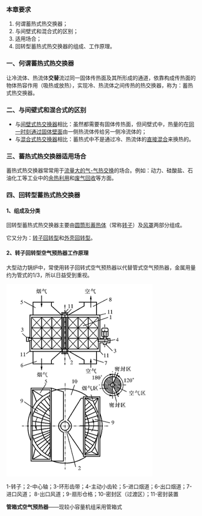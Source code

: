### 本章要求

1. 何谓蓄热式热交换器；
2. 与间壁式和混合式的区别；
3. 适用场合；
4. 回转型蓄热式热交换器的组成、工作原理。

### 一、何谓蓄热式热交换器

让冷流体、热流体**交替**流过同一固体传热面及其所形成的通道，依靠构成传热面的物体热容作用（吸热或放热），实现冷、热流体之间传热的热交换器，称为：蓄热式热交换器。

### 二、与间壁式和混合式的区别

* 与<u>间壁式热交换器</u>相比：虽然都需要有固体传热面，但间壁式中，热量的在<u>同一时刻通过固体壁面</u>由一侧热流体传给另一侧冷流体的；
* 与<u>混合式热交换器</u>相比：蓄热式中不是通过冷、热流体的<u>直接混合</u>来换热的。

### 三、蓄热式热交换器适用场合

蓄热式热交换器常常用于<u>流量大的气-气热交换</u>的场合。例如：动力、硅酸盐、石油化工等工业中的<u>余热利用</u>和<u>废气回收</u>等方面。

### 四、回转型蓄热式热交换器

#### 1、组成及分类

回转型蓄热式热交换器主要由<u>圆筒形蓄热体</u>（常称<u>转子</u>）及<u>风罩</u>两部分组成。

它又分为：<u>转子回转型</u>和<u>外壳回转型</u>。

#### 2、转子回转型空气预热器工作原理

大型动力锅炉中，常使用转子回转式空气预热器以代替管式空气预热器，金属用量约为管式的1/3，所以日益受到重视。

<img src="5.%E8%93%84%E7%83%AD%E5%BC%8F%E7%83%AD%E4%BA%A4%E6%8D%A2%E5%99%A8.assets/image-20230518142554338.png" alt="image-20230518142554338" style="zoom:50%;" />

1-转子；2-中心轴；3-环形齿带；4-主动小齿轮；5-进口烟道；6-出口烟道；7-进口风道； 8-出口风道；9-扇形仓格；10-密封区（过渡区）；11-密封装置

**管箱式空气预热器**——现较小容量机组采用管箱式